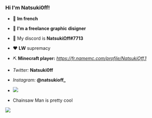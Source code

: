 ### Hi I'm Natsuki0ff!

- 🥖 **Im french**
- 🎨 **I'm a freelance graphic disigner**
- 💬 My discord is **NatsukiΩff#7713**
- ❤️ **LW** supremacy
- ⛏️ **Minecraft player:** *https://fr.namemc.com/profile/NatsukiOff.1*
- *Twitter:* **Natsuki0ff**
- *Instagram:* **@natsukioff_**









- <img src="https://visitor-badge.glitch.me/badge?page_id=Natsuki0ff.visitor-badge.issue.1">
- Chainsaw Man is pretty cool

<img border="0" src="https://tenor.com/bWULl.gif">
